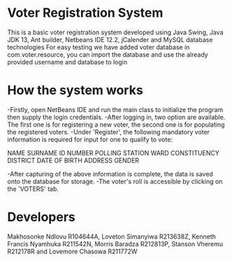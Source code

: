 # Voter Registration System
This is a basic voter registration system developed using Java Swing, Java JDK 13, Ant builder, Netbeans IDE 12.2, jCalender and MySQL database technologies
For easy testing we have added voter database in com.voter.resource, you can import the database and use the already provided username and database to login

# How the system works
-Firstly, open NetBeans IDE and run the main class to initialize the program then supply the login credentials.
-After logging in, two option are available. The first one is for registering a new voter, the second one is for populating the registered voters.
-Under 'Register', the following mandatory voter information is required for input for one to qualify to vote:

NAME
SURNAME
ID NUMBER
POLLING STATION
WARD
CONSTITUENCY
DISTRICT
DATE OF BIRTH
ADDRESS
GENDER

-After capturing of the above information is complete, the data is saved onto the database for storage.
-The voter's roll is accessible by clicking on the 'VOTERS' tab.

# Developers 
Makhosonke Ndlovu R104644A,
Loveton Simanyiwa R213638Z,
Kenneth Francis Nyamhuka R211542N,
Morris Baradza R212813P,
Stanson Vheremu R212178R and
Lovemore Chasowa R211772W
